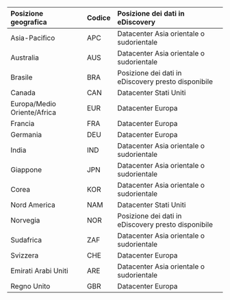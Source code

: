 
|  Posizione geografica               |  Codice  |  Posizione dei dati in eDiscovery        |
|:----------------------------|:-------|:---------------------------------|
|Asia-Pacifico                 |APC     |Datacenter Asia orientale o sudorientale|
|Australia                    |AUS     |Datacenter Asia orientale o sudorientale|
|Brasile                       |BRA     |Posizione dei dati in eDiscovery presto disponibile|
|Canada                       |CAN     |Datacenter Stati Uniti                    |
|Europa/Medio Oriente/Africa|EUR     |Datacenter Europa                |
|Francia                       |FRA     |Datacenter Europa                |
|Germania                      |DEU     |Datacenter Europa                |
|India                        |IND     |Datacenter Asia orientale o sudorientale|
|Giappone                        |JPN     |Datacenter Asia orientale o sudorientale|
|Corea                        |KOR     |Datacenter Asia orientale o sudorientale|
|Nord America                |NAM     |Datacenter Stati Uniti                    |
|Norvegia                       |NOR     |Posizione dei dati in eDiscovery presto disponibile|
|Sudafrica                 |ZAF     |Datacenter Asia orientale o sudorientale|
|Svizzera                  |CHE     |Datacenter Europa                |
|Emirati Arabi Uniti         |ARE     |Datacenter Asia orientale o sudorientale|
|Regno Unito               |GBR     |Datacenter Europa                |
